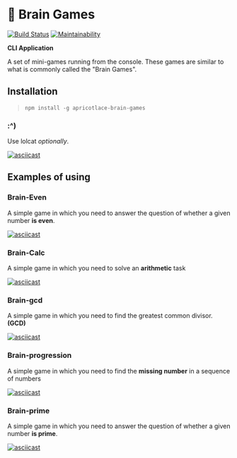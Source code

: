 # 🎲 Brain Games
[![Build Status](https://travis-ci.org/ApricotLace/Brain-Games.svg?branch=master)](https://travis-ci.org/ApricotLace/Brain-Games)
[![Maintainability](https://api.codeclimate.com/v1/badges/0eaff3cdf9c385f97b8d/maintainability)](https://codeclimate.com/github/ApricotLace/project-lvl1-s368/maintainability)

**CLI Application**

A set of mini-games running from the console. These games are similar to what is commonly called the "Brain Games".
## Installation
> `npm install -g apricotlace-brain-games`

### :^)
Use lolcat *optionally*.

[![asciicast](https://asciinema.org/a/dCHZqttoNYUA865FvmzJr3h5a.png)](https://asciinema.org/a/dCHZqttoNYUA865FvmzJr3h5a)
## Examples of using
### Brain-Even
A simple game in which you need to answer the question of whether a given number **is even**.

[![asciicast](https://asciinema.org/a/NpFjKi62Sjt66wflAudV3m0CU.png)](https://asciinema.org/a/NpFjKi62Sjt66wflAudV3m0CU)

### Brain-Calc
A simple game in which you need to solve an **arithmetic** task

[![asciicast](https://asciinema.org/a/Iaq2ldEu2fBSwkAUqXwPZjogw.png)](https://asciinema.org/a/Iaq2ldEu2fBSwkAUqXwPZjogw)

### Brain-gcd
A simple game in which you need to find the greatest common divisor. **(GCD)**

[![asciicast](https://asciinema.org/a/xEn1ET8TozdKtvaC10PMAq2wv.png)](https://asciinema.org/a/xEn1ET8TozdKtvaC10PMAq2wv)

### Brain-progression
A simple game in which you need to find the **missing number** in a sequence of numbers

[![asciicast](https://asciinema.org/a/XIJsLkaAAIEv7AgIUEhb5iy3z.png)](https://asciinema.org/a/XIJsLkaAAIEv7AgIUEhb5iy3z)

### Brain-prime
A simple game in which you need to answer the question of whether a given number **is prime**.

[![asciicast](https://asciinema.org/a/Own25xb4rjOI34HvkhjzGyGua.png)](https://asciinema.org/a/Own25xb4rjOI34HvkhjzGyGua)
